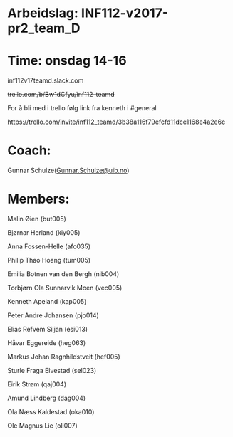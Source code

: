 # Arbeidslag: INF112-v2017-pr2_team_D
# Time: onsdag 14-16
inf112v17teamd.slack.com

<strike>trello.com/b/Bw1dCfyu/inf112-teamd</strike>

For å bli med i trello følg link fra kenneth i #general

<https://trello.com/invite/inf112_teamd/3b38a116f79efcfd11dce1168e4a2e6c>

# Coach:
 Gunnar Schulze(Gunnar.Schulze@uib.no)
# Members:
Malin Øien (but005)

Bjørnar Herland (kiy005)

Anna Fossen-Helle (afo035)

Philip Thao Hoang (tum005)

Emilia Botnen van den Bergh (nib004)

Torbjørn Ola Sunnarvik Moen (vec005)

Kenneth Apeland (kap005)

Peter Andre Johansen (pjo014)

Elias Refvem Siljan (esi013)

Håvar Eggereide (heg063)

Markus Johan Ragnhildstveit (hef005)

Sturle Fraga Elvestad (sel023)

Eirik Strøm (qaj004)

Amund Lindberg (dag004)

Ola Næss Kaldestad (oka010)

Ole Magnus Lie (oli007)
